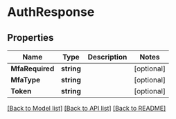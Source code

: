 # AuthResponse

## Properties

Name | Type | Description | Notes
------------ | ------------- | ------------- | -------------
**MfaRequired** | **string** |  | [optional] 
**MfaType** | **string** |  | [optional] 
**Token** | **string** |  | [optional] 

[[Back to Model list]](../README.md#documentation-for-models) [[Back to API list]](../README.md#documentation-for-api-endpoints) [[Back to README]](../README.md)



